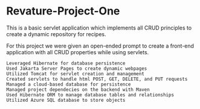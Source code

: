 # Revature-Project-One
This is a basic servlet application which implements all CRUD principles to create a dynamic repository for recipes.

For this project we were given an open-ended prompt to create a front-end application with all CRUD properties while using servlets.

 

    Leveraged Hibernate for database persistence
    Used Jakarta Server Pages to create dynamic webpages
    Utilized Tomcat for servlet creation and management
    Created servlets to handle html POST, GET, DELETE, and PUT requests
    Managed a cloud-based database for persistence
    Managed project dependecies on the backend with Maven
    Used Hibernate ORM to manage database tables and relationships
    Utilized Azure SQL database to store objects


